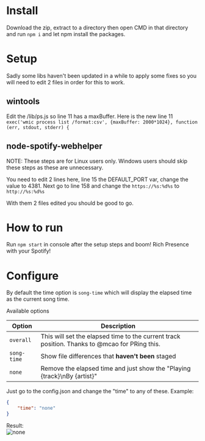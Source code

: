 # Install
Download the zip, extract to a directory then open CMD in that directory and run `npm i` and let npm install the packages.

# Setup
Sadly some libs haven't been updated in a while to apply some fixes so you will need to edit 2 files in order for this to work.

## wintools
Edit the /lib/ps.js so line 11 has a maxBuffer. Here is the new line 11 `exec('wmic process list /format:csv', {maxBuffer: 2000*1024}, function (err, stdout, stderr) {`

## node-spotify-webhelper

NOTE: These steps are for Linux users only. Windows users should skip these steps as these are unnecessary. 

You need to edit 2 lines here, line 15 the DEFAULT_PORT var, change the value to 4381. Next go to line 158 and change the `https://%s:%d%s` to `http://%s:%d%s`

With them 2 files edited you should be good to go.

# How to run
Run `npm start` in console after the setup steps and boom! Rich Presence with your Spotify!

# Configure
By default the time option is `song-time` which will display the elapsed time as the current song time.

Available options  

| Option | Description |
| --- | --- |
| `overall` | This will set the elapsed time to the current track position. Thanks to @mcao for PRing this. |
| `song-time` | Show file differences that **haven't been** staged |
| `none` | Remove the elapsed time and just show the "Playing {track}\nBy {artist}" |

Just go to the config.json and change the "time" to any of these.
Example:
```json
{
    "time": "none"
}
```
Result:  
![none](https://bots.are-pretty.sexy/4eae08.png)
